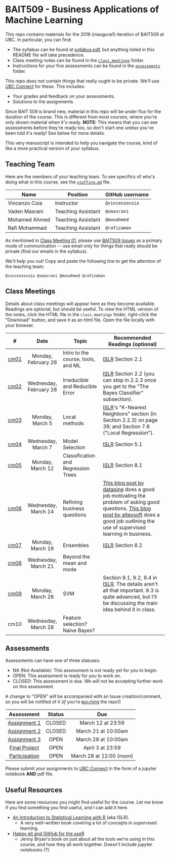 # BAIT509 - Business Applications of Machine Learning

This repo contains materials for the 2018 (inaugural!) iteration of BAIT509 at UBC. In particular, you can find:

- The syllabus can be found at [syllabus.pdf](syllabus.pdf), but anything listed in this README file will take precedence. 
- Class meeting notes can be found in the [`class_meetings`](/class_meetings) folder.
- Instructions for your five assessments can be found in the [`assessments`](/assessments) folder.

This repo _does not_ contain things that really ought to be private. We'll use [UBC Connect](https://connect.ubc.ca/) for these. This includes:

- Your grades and feedback on your assessments.
- Solutions to the assignments. 

Since BAIT 509 is brand new, material in this repo will be under flux for the duration of the course. This is different from most courses, where you're only shown material when it's ready. __NOTE:__ This means that you can see assessments before they're ready too, so don't start one unless you've been told it's ready! See below for more details.

This very manuscript is intended to help you navigate the course, kind of like a more practical version of your syllabus. 

## Teaching Team

Here are the members of your teaching team. To see specifics of who's doing what in this course, see the [`staffing.md`](staffing.md) file.

| Name     | Position | GitHub username |
| -------- | -------- | --------------- |
| Vincenzo Coia | Instructor | `@vincenzocoia` |
| Vaden Masrani | Teaching Assistant | `@vmasrani` |
| Mohamed Ahmed | Teaching Assistant | `@mooahmed` |
| Rafi Mohammad | Teaching Assistant | `@rafizaman` |

As mentioned in [Class Meeting 01](/class_meetings/cm01-intro.md), please use [BAIT509 Issues](https://github.com/vincenzocoia/BAIT509/issues) as a primary mode of communication -- use email only for things that really should be private (find our emails in the syllabus).

We'll help you out! Copy and paste the following line to get the attention of the teaching team:

`@vincenzocoia @vmasrani @mooahmed @rafizaman`

## Class Meetings

Details about class meetings will appear here as they become available. Readings are optional, but should be useful. To view the HTML version of the notes, click the HTML file in the `class_meetings` folder, right-click the "Download" button, and save it as an html file. Open the file locally with your browser.

|  #   |   Date | Topic | Recommended Readings (optional) |
|:----:|:------:|-------|---------------------|
| [cm01](/class_meetings/cm01-intro.md) | Monday, February 26 | Intro to the course, tools, and ML | [ISLR](http://www-bcf.usc.edu/~gareth/ISL/) Section 2.1 |
| [cm02](/class_meetings/cm02-error.md) | Wednesday, February 28 | Irreducible and Reducible Error | [ISLR](http://www-bcf.usc.edu/~gareth/ISL/) Section 2.2 (you can stop in 2.2.3 once you get to the "The Bayes Classifier" subsection). |
| [cm03](/class_meetings/cm03-local.md) | Monday, March 5 | Local methods | [ISLR](http://www-bcf.usc.edu/~gareth/ISL/)'s "K-Nearest Neighbors" section (in Section 2.2.3) on page 39; and Section 7.6 ("Local Regression"). |
| [cm04](/class_meetings/cm04-selection.md) | Wednesday, March 7 | Model Selection | [ISLR](http://www-bcf.usc.edu/~gareth/ISL/) Section 5.1 |
| [cm05](/class_meetings/cm05-trees.md) | Monday, March 12 | Classification and Regression Trees | [ISLR](http://www-bcf.usc.edu/~gareth/ISL/) Section 8.1 |
| [cm06](/class_meetings/cm06-questions.md) | Wednesday, March 14 | Refining business questions | [This blog post by datapine](https://www.datapine.com/blog/data-analysis-questions/) does a good job motivating the problem of asking good questions. [This blog post by altexsoft](https://www.altexsoft.com/blog/business/supervised-learning-use-cases-low-hanging-fruit-in-data-science-for-businesses/) does a good job outlining the use of supervised learning in business. |
| [cm07](/class_meetings/cm07-ensembles.md) | Monday, March 19 | Ensembles | [ISLR](http://www-bcf.usc.edu/~gareth/ISL/) Section 8.2 |
| [cm08](/class_meetings/cm08-beyond_mean_mode.md) | Wednesday, March 21 | Beyond the mean and mode | |
| [cm09](/class_meetings/cm09-svm.md) | Monday, March 26 | SVM | Section 9.1, 9.2, 9.4 in [ISLR](http://www-bcf.usc.edu/~gareth/ISL/). The details aren't all that important. 9.3 is quite advanced, but I'll be discussing the main idea behind it in class. |
| cm10 | Wednesday, March 28 | Feature selection? Naive Bayes? |  |


## Assessments

Assessments can have one of three statuses:

- NA (Not Available): This assessment is not ready yet for you to begin.
- OPEN: This assessment is ready for you to work on.
- CLOSED: This assessment is due. We will not be accepting further work on this assessment.

A change to "OPEN" will be accompanied with an Issue creation/comment, so you will be notified of it (_if_ you're [`Watch`ing](https://help.github.com/articles/watching-and-unwatching-repositories/#watching-a-single-repository) the repo!)


| Assessment     | Status | Due    |
|:--------------:|:------:|:------:|
| [Assignment 1](/assessments/assignment1/assignment1.ipynb)   | CLOSED | March 12 at 23:59  |
| [Assignment 2](/assessments/assignment2/assignment2.md)      | CLOSED | March 21 at 10:00am |
| [Assignment 3](/assessments/assignment3/assignment3.md)      | OPEN   | March 28 at 10:00am |
| [Final Project](/assessments/final_project/final.md)         | OPEN   | April 3 at 23:59    |
| [Participation](/assessments/participation/participation.md) | OPEN   | March 28 at 12:00 (noon)  |

Please submit your assignments to [UBC Connect](https://connect.ubc.ca/) in the form of a jupyter notebook __AND__ pdf file.

## Useful Resources

Here are some resources you might find useful for the course. Let me know if you find something you find useful, and I can add it here.

- [An Introduction to Statistical Learning with R](http://www-bcf.usc.edu/~gareth/ISL/) (aka ISLR).
	- A very well-written book covering a lot of concepts in supervised learning. 
- [Happy git and GitHub for the useR](http://happygitwithr.com/)
	- Jenny Bryan's book on just about all the tools we're using in this course, and how they all work together. Doesn't include jupyter notebooks (?). 
